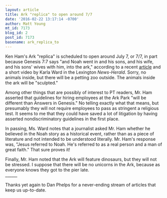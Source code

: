 ```yaml
---
layout: article
title: Ark "replica" to open around 7/7
date: '2016-02-22 13:17:14 -0700'
author: Matt Young
mt_id: 7173
blog_id: 2
post_id: 7173
basename: ark_replica_to
---
```

Ken Ham's Ark "replica" is scheduled to open around July 7, or 7/7, in part because Genesis 7:7 says "and Noah went in and his sons, and his wife, and his sons' wives with him, into the ark," according to a recent [article](http://www.kentucky.com/news/local/counties/fayette-county/article61547932.html) and a short video by Karla Ward in the Lexington _News-Herald_. Sorry, no animals inside, but there will be a petting zoo outside. The animals inside the ark will be "sculpted."

Among other things that are possibly of interest to PT readers, Mr. Ham asserted that guidelines for hiring employees at the Ark Park "will be different than Answers in Genesis." No telling exactly what that means, but presumably they will not require employees to pass as stringent a religious test. It seems to me that they could have saved a lot of litigation by having asserted nondiscriminatory guidelines in the first place.

In passing, Ms. Ward notes that a journalist asked Mr. Ham whether he believed in the Noah story as a historical event, rather than as a piece of literature and not intended to be understood literally. Mr. Ham's response was, "Jesus referred to Noah. He's referred to as a real person and a man of great faith." That sure proves it!

Finally, Mr. Ham noted that the Ark will feature dinosaurs, but they will not be stressed. I suppose that there will be no unicorns in the Ark, because as everyone knows they got to the pier late.
<br />
______<br />

Thanks yet again to Dan Phelps for a never-ending stream of articles that keep us up-to-date.
